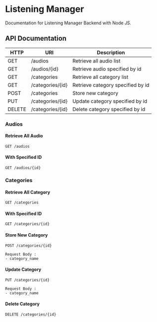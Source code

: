 # Listening Manager

Documentation for Listening Manager Backend with Node JS.

## API Documentation

| HTTP   | URI              | Description                       |
| ------ | ---------------- | --------------------------------- |
| GET    | /audios          | Retrieve all audio list           |
| GET    | /audios/{id}     | Retrieve audio specified by id    |
| GET    | /categories      | Retrieve all category list        |
| GET    | /categories/{id} | Retrieve category specified by id |
| POST   | /categories      | Store new category                |
| PUT    | /categories/{id} | Update category specified by id   |
| DELETE | /categories/{id} | Delete category specified by id   |

### Audios

#### Retrieve All Audio

```shell
GET /audios
```

#### With Specified ID

```shell
GET /audios/{id}
```

### Categories

#### Retrieve All Category

```shell
GET /categories
```

#### With Specified ID

```shell
GET /categories/{id}
```

#### Store New Category

```shell
POST /categories/{id}

Request Body :
- category_name
```

#### Update Category

```shell
PUT /categories/{id}

Request Body :
- category_name
```

#### Delete Category

```shell
DELETE /categories/{id}
```
